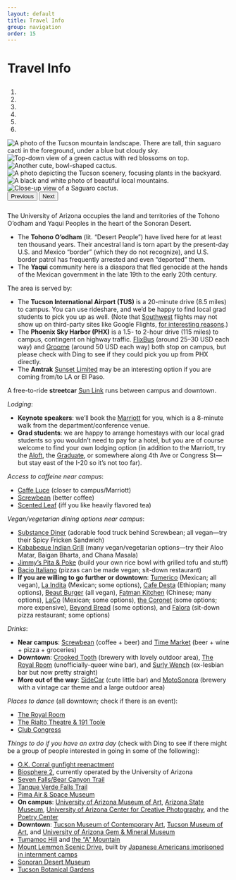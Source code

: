 ```yaml
---
layout: default
title: Travel Info
group: navigation
order: 15
---
```


# Travel Info

<div class="col-12 col-lg-10 col-lg-offset-1 text-center" style="margin-top: 1.75rem; margin-bottom: 0.5rem;">
  <div class="carousel slide carousel-fade" data-ride="carousel" id="carousel-fade" style="margin-bottom: 1.75em;">
      <ol class="carousel-indicators">
        <li data-target="#carousel-fade" data-slide-to="0" class="active"></li>
        <li data-target="#carousel-fade" data-slide-to="1"></li>
        <li data-target="#carousel-fade" data-slide-to="2"></li>
        <li data-target="#carousel-fade" data-slide-to="3"></li>
        <li data-target="#carousel-fade" data-slide-to="4"></li>
        <li data-target="#carousel-fade" data-slide-to="5"></li>
      </ol>
      <div class="carousel-inner">
        <div class="carousel-item active">
          <img class="d-block w-100" src="{{ site.baseurl }}/img/IMG_0106.jpg" alt="A photo of the Tucson mountain landscape. There are tall, thin saguaro cacti in the foreground, under a blue but cloudy sky.">
        </div>
        <div class="carousel-item">
          <img class="d-block w-100" src="{{ site.baseurl }}/img/IMG_0104.jpg" alt="Top-down view of a green cactus with red blossoms on top.">
        </div>
        <div class="carousel-item">
          <img class="d-block w-100" src="{{ site.baseurl }}/img/IMG_0101.JPG" alt="Another cute, bowl-shaped cactus.">
        </div>
        <div class="carousel-item">
          <img class="d-block w-100" src="{{ site.baseurl }}/img/IMG_0103.JPG" alt="A photo depicting the Tucson scenery, focusing plants in the backyard.">
        </div>
        <div class="carousel-item">
          <img class="d-block w-100" src="{{ site.baseurl }}/img/IMG_0098.JPG" alt="A black and white photo of beautiful local mountains.">
        </div>
        <div class="carousel-item">
          <img class="d-block w-100" src="{{ site.baseurl }}/img/IMG_0102.JPG" alt="Close-up view of a Saguaro cactus.">
        </div>
      </div>
      <button class="carousel-control-prev" type="button" data-target="#carousel-fade" data-slide="prev">
        <span class="carousel-control-prev-icon" aria-hidden="true"></span>
        <span class="sr-only">Previous</span>
      </button>
      <button class="carousel-control-next" type="button" data-target="#carousel-fade" data-slide="next">
        <span class="carousel-control-next-icon" aria-hidden="true"></span>
        <span class="sr-only">Next</span>
      </button>
  </div>
</div>

The University of Arizona occupies the land and territories of the Tohono O’odham and Yaqui Peoples in the heart of the Sonoran Desert.

- The **Tohono O’odham** (lit. “Desert People”) have lived here for at least ten thousand years. Their ancestral land is torn apart by the present-day U.S. and Mexico “border” (which they do not recognize), and U.S. border patrol has frequently arrested and even “deported” them.
- The **Yaqui** community here is a diaspora that fled genocide at the hands of the Mexican government in the late 19th to the early 20th century.

The area is served by:

- The **Tucson International Airport (TUS)** is a 20-minute drive (8.5 miles) to campus. You can use rideshare, and we’d be happy to find local grad students to pick you up as well. (Note that [Southwest](https://www.southwest.com/) flights may not show up on third-party sites like Google Flights, [for interesting reasons](https://www.youtube.com/watch?v=1-m_Jjse-cs).)
- The **Phoenix Sky Harbor (PHX)** is a 1.5- to 2-hour drive (115 miles) to campus, contingent on highway traffic. [FlixBus](https://www.flixbus.com/) (around 25–30 USD each way) and [Groome](https://groometransportation.com/tucson/) (around 50 USD each way) both stop on campus, but please check with Ding to see if they could pick you up from PHX directly.
- The **Amtrak** [Sunset Limited](https://www.amtrak.com/sunset-limited-train) may be an interesting option if you are coming from/to LA or El Paso.

A free-to-ride **streetcar** [Sun Link](https://www.suntran.com/routes-services/sunlink/) runs between campus and downtown.

*Lodging*:

- **Keynote speakers**: we’ll book the [Marriott](https://maps.app.goo.gl/Cn9yTCY2nhhZSKYR9) for you, which is a 8-minute walk from the department/conference venue.
- **Grad students**: we are happy to arrange homestays with our local grad students so you wouldn’t need to pay for a hotel, but you are of course welcome to find your own lodging option (in addition to the Marriott, try the [Aloft](https://www.marriott.com/en-us/hotels/tusal-aloft-tucson-university/overview/), the [Graduate](https://www.hilton.com/en/hotels/tusgtgu-graduate-tucson/), or somewhere along 4th Ave or Congress St—but stay east of the I-20 so it’s not too far).

*Access to caffeine near campus*:

- [Caffe Luce](https://g.co/kgs/g3JYEFu) (closer to campus/Marriott)
- [Screwbean](https://g.co/kgs/3f5457R) (better coffee)
- [Scented Leaf](https://g.co/kgs/guCEgqH) (iff you like heavily flavored tea)

*Vegan/vegetarian dining options near campus*:

- [Substance Diner](https://www.substancediner.com/) (adorable food truck behind Screwbean; all vegan—try their Spicy Fricken Sandwich)
- [Kababeque Indian Grill](https://g.co/kgs/7vK1jbX) (many vegan/vegetarian options—try their Aloo Matar, Baigan Bharta, and Chana Masala)
- [Jimmy’s Pita & Poke](https://jimmyspitaandpoke.com/menu/) (build your own rice bowl with grilled tofu and stuff)
- [Bacio Italiano](https://g.co/kgs/PRHSSBz) (pizzas can be made vegan; sit-down restaurant)
- **If you are willing to go further or downtown**: [Tumerico](https://maps.app.goo.gl/P9vygXCBUtussNSm7) (Mexican; all vegan), [La Indita](https://g.co/kgs/kD7TLk8) (Mexican; some options), [Cafe Desta](https://g.co/kgs/BRHCsmo) (Ethiopian; many options), [Beaut Burger](https://g.co/kgs/wNNjZtT) (all vegan), [Fatman Kitchen](https://g.co/kgs/MHb6nLo) (Chinese; many options), [LaCo](https://www.instagram.com/laco.tucson/) (Mexican; some options), [the Coronet](https://coronettucson.com/restaurant/) (some options; more expensive), [Beyond Bread](https://maps.app.goo.gl/e7veLrX44mXGg43KA) (some options), and [Falora](https://maps.app.goo.gl/gDvKwVGvmgCxdFvy6) (sit-down pizza restaurant; some options)

*Drinks*:

- **Near campus**: [Screwbean](https://g.co/kgs/3f5457R) (coffee + beer) and [Time Market](https://g.co/kgs/hcA7fpM) (beer + wine + pizza + groceries)
- **Downtown**: [Crooked Tooth](https://g.co/kgs/Txu2eTR) (brewery with lovely outdoor area), [The Royal Room](https://www.instagram.com/theroyalroomtucson/?hl=en) (unofficially-queer wine bar), and [Surly Wench](https://g.co/kgs/PQGvZi8) (ex-lesbian bar but now pretty straight)
- **More out of the way**: [SideCar](https://maps.app.goo.gl/Rjk7A31EpxqjV5g2A) (cute little bar) and [MotoSonora](https://maps.app.goo.gl/5sWN1sL3uvbceL3L6) (brewery with a vintage car theme and a large outdoor area)

*Places to dance* (all downtown; check if there is an event):

- [The Royal Room](https://www.instagram.com/theroyalroomtucson/?hl=en)
- [The Rialto Theatre & 191 Toole](https://www.rialtotheatre.com/calendar/)
- [Club Congress](https://hotelcongress.com/calendar/)

*Things to do if you have an extra day* (check with Ding to see if there might be a group of people interested in going in some of the following):

- [O.K. Corral gunfight reenactment](https://www.ok-corral.com/pages/visit.shtml)
- [Biosphere 2](https://biosphere2.org/), currently operated by the University of Arizona
- [Seven Falls/Bear Canyon Trail](https://www.arizonahikersguide.com/all-hikes/hike-seven-falls-tucson)
- [Tanque Verde Falls Trail](https://www.fs.usda.gov/Internet/FSE_DOCUMENTS/fseprd1173388.pdf)
- [Pima Air & Space Museum](https://pimaair.org/plan-your-visit/general-admission/)
- **On campus**: [University of Arizona Museum of Art](https://artmuseum.arizona.edu/), [Arizona State Museum](https://statemuseum.arizona.edu/), [University of Arizona Center for Creative Photography](https://ccp.arizona.edu/), and the [Poetry Center](https://poetry.arizona.edu/)
- **Downtown**: [Tucson Museum of Contemporary Art](https://moca-tucson.org/), [Tucson Museum of Art](https://www.tucsonmuseumofart.org/), and [University of Arizona Gem & Mineral Museum](https://uamineralmuseum.com/)
- [Tumamoc Hill](https://www.arizonahikersguide.com/all-hikes/hike-tumamoc-hill-tucson-mountain-range) and [the “A” Mountain](https://www.visittucson.org/listing/sentinel-peak-a-mountain/1253/)
- [Mount Lemmon Scenic Drive](https://www.visittucson.org/things-to-do/outdoors/mountains/mount-lemmon/), built by [Japanese Americans imprisoned in internment camps](https://www.fs.usda.gov/recarea/coronado/recarea/?recid=25648)
- [Sonoran Desert Museum](https://www.desertmuseum.org/)
- [Tucson Botanical Gardens](https://tucsonbotanical.org)
